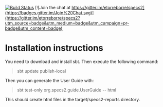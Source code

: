 [![Build Status](https://travis-ci.org/etorreborre/specs2.png?branch=master)](https://travis-ci.org/etorreborre/specs2)
[![Join the chat at https://gitter.im/etorreborre/specs2](https://badges.gitter.im/Join%20Chat.svg)](https://gitter.im/etorreborre/specs2?utm_source=badge&utm_medium=badge&utm_campaign=pr-badge&utm_content=badge)

Installation instructions
=========================

You need to download and install sbt. Then execute the following command:

> sbt update publish-local

Then you can generate the User Guide with:

> sbt test-only org.specs2.guide.UserGuide -- html

This should create html files in the target/specs2-reports directory. 
